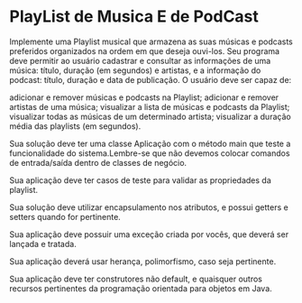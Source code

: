 # PlayList de Musica E de PodCast

Implemente uma Playlist musical que armazena as suas músicas e podcasts preferidos organizados na ordem em que deseja ouvi-los. Seu programa deve permitir ao usuário cadastrar e consultar as informações de uma música: título, duração (em segundos) e artistas, e a informação do podcast: título, duração e data de publicação. O usuário deve ser capaz de:

adicionar e remover músicas e podcasts na Playlist;
adicionar e remover artistas de uma música;
visualizar a lista de músicas e podcasts da Playlist;
visualizar todas as músicas de um determinado artista;
visualizar a duração média das playlists (em segundos).

Sua solução deve ter uma classe Aplicação com o método main que teste a funcionalidade do sistema.Lembre-se que não devemos colocar comandos de entrada/saída dentro de classes de negócio.

Sua aplicação deve ter casos de teste para validar as propriedades da playlist.

Sua solução deve utilizar encapsulamento nos atributos, e possui getters e setters quando for pertinente. 

Sua aplicação deve possuir uma exceção criada por vocês, que deverá ser lançada e tratada.

Sua aplicação deverá usar herança, polimorfismo, caso seja pertinente.

Sua aplicação deve ter construtores não default, e quaisquer outros recursos pertinentes da programação orientada para objetos em Java.


